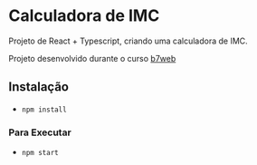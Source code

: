 # Calculadora de IMC 

Projeto de React + Typescript, criando uma calculadora de IMC.

Projeto desenvolvido durante o curso [b7web](https://b7web.com.br)

## Instalação 
- `npm install`

### Para Executar
- `npm start`